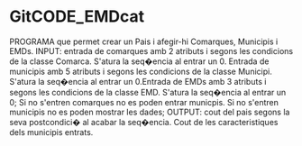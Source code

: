 # GitCODE_EMDcat
 PROGRAMA que permet crear un Pais i afegir-hi Comarques, Municipis i EMDs. INPUT: entrada de comarques amb 2 atributs i segons les condicions de la classe Comarca. S'atura la seq�encia al entrar un 0. Entrada de municipis amb 5 atributs i segons les condicions de la classe Municipi. S'atura la seq�encia al entrar un 0.Entrada de EMDs amb 3 atributs i segons les condicions de la classe EMD. S'atura la seq�encia al entrar un 0; Si no s'entren comarques no es poden entrar municpis. Si no s'entren municipis no es poden mostrar les dades; OUTPUT: cout del pais segons la seva postcondici� al acabar la seq�encia. Cout de les caracteristiques dels municipis entrats.
